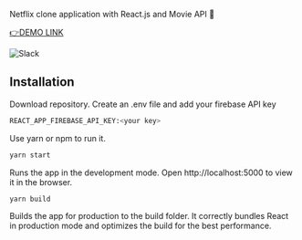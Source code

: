 Netflix clone application with React.js and Movie API 💬

[👉DEMO LINK](https://react-slack-clone-app.herokuapp.com/)

![Slack](https://github.com/safak/React-Slack-Clone/blob/master/slack.gif?raw=true)

## Installation

Download repository. Create an .env file and add your firebase API key

```bash
REACT_APP_FIREBASE_API_KEY:<your key>
```

Use yarn or npm to run it.

```bash
yarn start
```

Runs the app in the development mode.
Open http://localhost:5000 to view it in the browser.


```bash
yarn build
```
Builds the app for production to the build folder.
It correctly bundles React in production mode and optimizes the build for the best performance.
